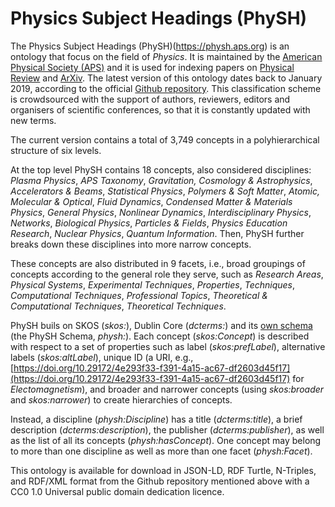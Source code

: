 # Physics Subject Headings (PhySH)

The Physics Subject Headings (PhySH)(https://physh.aps.org) is an ontology that focus on the field of *Physics*. It is maintained by the [American Physical Society (APS)](https://www.aps.org) and it is used for indexing papers on [Physical Review](https://journals.aps.org) and [ArXiv](https://arxiv.org). The latest version of this ontology dates back to January 2019, according to the official [Github repository](https://github.com/physh-org/PhySH).
This classification scheme is crowdsourced with the support of authors, reviewers, editors and organisers of scientific conferences, so that it is constantly updated with new terms.

The current version contains a total of 3,749 concepts in a polyhierarchical structure of six levels. 

At the top level PhySH contains 18 concepts, also considered disciplines: *Plasma Physics*, 
*APS Taxonomy*, 
*Gravitation, Cosmology \& Astrophysics*, 
*Accelerators \& Beams*, 
*Statistical Physics*, 
*Polymers \& Soft Matter*, 
*Atomic, Molecular \& Optical*, 
*Fluid Dynamics*, 
*Condensed Matter \& Materials Physics*, 
*General Physics*, 
*Nonlinear Dynamics*, 
*Interdisciplinary Physics*, 
*Networks*, 
*Biological Physics*, 
*Particles \& Fields*, 
*Physics Education Research*, 
*Nuclear Physics*, 
*Quantum Information*. 
Then, PhySH further breaks down these disciplines into more narrow concepts.

These concepts are also distributed in 9 facets, i.e., broad groupings of concepts according to the general role they serve, such as *Research Areas*, *Physical Systems*, *Experimental Techniques*, *Properties*, *Techniques*, *Computational Techniques*, *Professional Topics*, *Theoretical \& Computational Techniques*, *Theoretical Techniques*. 

PhySH buils on SKOS (*skos:*), Dublin Core (*dcterms:*) and its [own schema](https://physh.org/rdf/2018/01/01/core\#) (the PhySH Schema, *physh:*). Each concept (*skos:Concept*) is described with respect to a set of properties such as label (*skos:prefLabel*), alternative labels (*skos:altLabel*), unique ID (a URI, e.g., [https://doi.org/10.29172/4e293f33-f391-4a15-ac67-df2603d45f17](https://doi.org/10.29172/4e293f33-f391-4a15-ac67-df2603d45f17) for *Electomagnetism*), and broader and narrower concepts (using *skos:broader* and *skos:narrower*) to create hierarchies of concepts. 

Instead, a discipline (*physh:Discipline*) has a title (*dcterms:title*), a brief description (*dcterms:description*), the publisher (*dcterms:publisher*), as well as the list of all its concepts (*physh:hasConcept*). One concept may belong to more than one discipline as well as more than one facet (*physh:Facet*). 


This ontology is available for download in JSON-LD, RDF Turtle, N-Triples, and RDF/XML format from the Github repository mentioned above with a CC0 1.0 Universal public domain dedication licence. 
